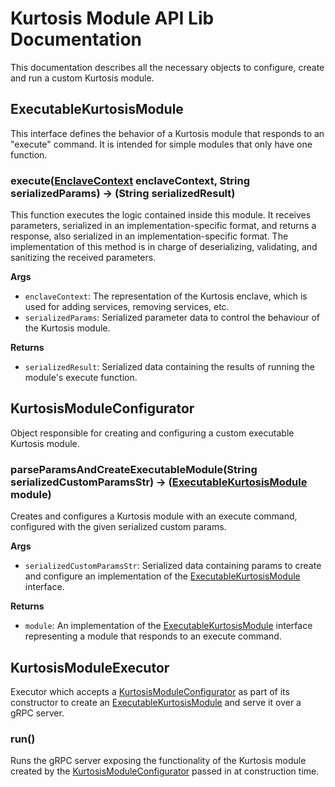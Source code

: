 Kurtosis Module API Lib Documentation
=====================================
This documentation describes all the necessary objects to configure, create and run a custom Kurtosis module.


ExecutableKurtosisModule
------------------------
This interface defines the behavior of a Kurtosis module that responds to an "execute" command. It is intended for simple modules that only have one function.

### execute([EnclaveContext][enclavecontext] enclaveContext, String serializedParams) -\> (String serializedResult)
This function executes the logic contained inside this module. It receives parameters, serialized in an implementation-specific format, and returns a response, also serialized in an implementation-specific format. The implementation of this method is in charge of deserializing, validating, and sanitizing the received parameters.

**Args**

* `enclaveContext`: The representation of the Kurtosis enclave, which is used for adding services, removing services, etc.
* `serializedParams`: Serialized parameter data to control the behaviour of the Kurtosis module.

**Returns**

* `serializedResult`: Serialized data containing the results of running the module's execute function.


KurtosisModuleConfigurator
--------------------------
Object responsible for creating and configuring a custom executable Kurtosis module.

### parseParamsAndCreateExecutableModule(String serializedCustomParamsStr) -\> ([ExecutableKurtosisModule][executablekurtosismodule] module)
Creates and configures a Kurtosis module with an execute command, configured with the given serialized custom params.

**Args**

* `serializedCustomParamsStr`: Serialized data containing params to create and configure an implementation of the [ExecutableKurtosisModule][executablekurtosismodule] interface.

**Returns**

* `module`: An implementation of the [ExecutableKurtosisModule][executablekurtosismodule] interface representing a module that responds to an execute command.

KurtosisModuleExecutor
----------------------
Executor which accepts a [KurtosisModuleConfigurator][kurtosismoduleconfigurator] as part of its constructor to create an [ExecutableKurtosisModule][executablekurtosismodule] and serve it over a gRPC server.

### run()
Runs the gRPC server exposing the functionality of the Kurtosis module created by the [KurtosisModuleConfigurator][kurtosismoduleconfigurator] passed in at construction time.

[enclavecontext]: ../kurtosis/core-lib-documentation#enclavecontext
[kurtosismoduleconfigurator]: #kurtosismoduleconfigurator
[executablekurtosismodule]: #executablekurtosismodule
